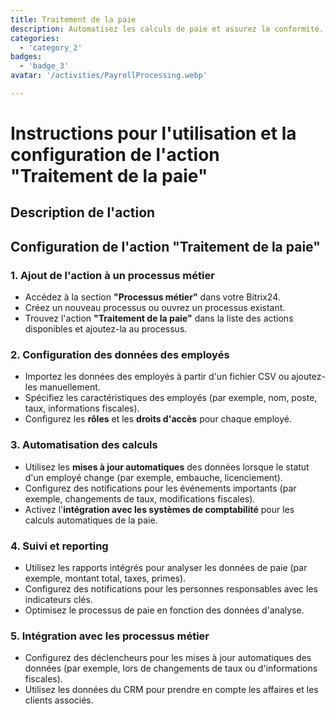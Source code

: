 ```yaml
---
title: Traitement de la paie
description: Automatisez les calculs de paie et assurez la conformité.
categories: 
  - 'category_2'
badges: 
  - 'badge_3'
avatar: '/activities/PayrollProcessing.webp'

---
```

# Instructions pour l'utilisation et la configuration de l'action "Traitement de la paie"

## Description de l'action

## **Configuration de l'action "Traitement de la paie"**

### 1. Ajout de l'action à un processus métier
- Accédez à la section **"Processus métier"** dans votre Bitrix24.
- Créez un nouveau processus ou ouvrez un processus existant.
- Trouvez l'action **"Traitement de la paie"** dans la liste des actions disponibles et ajoutez-la au processus.

### 2. Configuration des données des employés
- Importez les données des employés à partir d'un fichier CSV ou ajoutez-les manuellement.
- Spécifiez les caractéristiques des employés (par exemple, nom, poste, taux, informations fiscales).
- Configurez les **rôles** et les **droits d'accès** pour chaque employé.

### 3. Automatisation des calculs
- Utilisez les **mises à jour automatiques** des données lorsque le statut d'un employé change (par exemple, embauche, licenciement).
- Configurez des notifications pour les événements importants (par exemple, changements de taux, modifications fiscales).
- Activez l'**intégration avec les systèmes de comptabilité** pour les calculs automatiques de la paie.

### 4. Suivi et reporting
- Utilisez les rapports intégrés pour analyser les données de paie (par exemple, montant total, taxes, primes).
- Configurez des notifications pour les personnes responsables avec les indicateurs clés.
- Optimisez le processus de paie en fonction des données d'analyse.

### 5. Intégration avec les processus métier
- Configurez des déclencheurs pour les mises à jour automatiques des données (par exemple, lors de changements de taux ou d'informations fiscales).
- Utilisez les données du CRM pour prendre en compte les affaires et les clients associés.